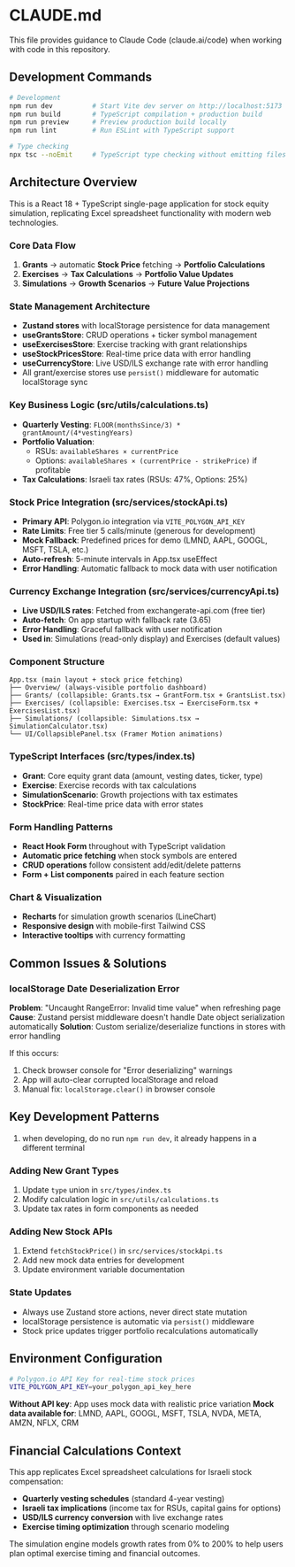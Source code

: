 # CLAUDE.md

This file provides guidance to Claude Code (claude.ai/code) when working with code in this repository.

## Development Commands

```bash
# Development
npm run dev          # Start Vite dev server on http://localhost:5173
npm run build        # TypeScript compilation + production build
npm run preview      # Preview production build locally
npm run lint         # Run ESLint with TypeScript support

# Type checking
npx tsc --noEmit     # TypeScript type checking without emitting files
```

## Architecture Overview

This is a React 18 + TypeScript single-page application for stock equity simulation, replicating Excel spreadsheet functionality with modern web technologies.

### Core Data Flow
1. **Grants** → automatic **Stock Price** fetching → **Portfolio Calculations**
2. **Exercises** → **Tax Calculations** → **Portfolio Value Updates** 
3. **Simulations** → **Growth Scenarios** → **Future Value Projections**

### State Management Architecture
- **Zustand stores** with localStorage persistence for data management
- **useGrantsStore**: CRUD operations + ticker symbol management
- **useExercisesStore**: Exercise tracking with grant relationships  
- **useStockPricesStore**: Real-time price data with error handling
- **useCurrencyStore**: Live USD/ILS exchange rate with error handling
- All grant/exercise stores use `persist()` middleware for automatic localStorage sync

### Key Business Logic (src/utils/calculations.ts)
- **Quarterly Vesting**: `FLOOR(monthsSince/3) * grantAmount/(4*vestingYears)`
- **Portfolio Valuation**: 
  - RSUs: `availableShares × currentPrice`
  - Options: `availableShares × (currentPrice - strikePrice)` if profitable
- **Tax Calculations**: Israeli tax rates (RSUs: 47%, Options: 25%)

### Stock Price Integration (src/services/stockApi.ts)
- **Primary API**: Polygon.io integration via `VITE_POLYGON_API_KEY`
- **Rate Limits**: Free tier 5 calls/minute (generous for development)
- **Mock Fallback**: Predefined prices for demo (LMND, AAPL, GOOGL, MSFT, TSLA, etc.)
- **Auto-refresh**: 5-minute intervals in App.tsx useEffect
- **Error Handling**: Automatic fallback to mock data with user notification

### Currency Exchange Integration (src/services/currencyApi.ts)
- **Live USD/ILS rates**: Fetched from exchangerate-api.com (free tier)
- **Auto-fetch**: On app startup with fallback rate (3.65)
- **Error Handling**: Graceful fallback with user notification
- **Used in**: Simulations (read-only display) and Exercises (default values)

### Component Structure
```
App.tsx (main layout + stock price fetching)
├── Overview/ (always-visible portfolio dashboard)
├── Grants/ (collapsible: Grants.tsx → GrantForm.tsx + GrantsList.tsx)
├── Exercises/ (collapsible: Exercises.tsx → ExerciseForm.tsx + ExercisesList.tsx)  
├── Simulations/ (collapsible: Simulations.tsx → SimulationCalculator.tsx)
└── UI/CollapsiblePanel.tsx (Framer Motion animations)
```

### TypeScript Interfaces (src/types/index.ts)
- **Grant**: Core equity grant data (amount, vesting dates, ticker, type)
- **Exercise**: Exercise records with tax calculations  
- **SimulationScenario**: Growth projections with tax estimates
- **StockPrice**: Real-time price data with error states

### Form Handling Patterns
- **React Hook Form** throughout with TypeScript validation
- **Automatic price fetching** when stock symbols are entered
- **CRUD operations** follow consistent add/edit/delete patterns
- **Form + List components** paired in each feature section

### Chart & Visualization
- **Recharts** for simulation growth scenarios (LineChart)
- **Responsive design** with mobile-first Tailwind CSS
- **Interactive tooltips** with currency formatting

## Common Issues & Solutions

### localStorage Date Deserialization Error
**Problem**: "Uncaught RangeError: Invalid time value" when refreshing page
**Cause**: Zustand persist middleware doesn't handle Date object serialization automatically
**Solution**: Custom serialize/deserialize functions in stores with error handling

If this occurs:
1. Check browser console for "Error deserializing" warnings
2. App will auto-clear corrupted localStorage and reload
3. Manual fix: `localStorage.clear()` in browser console

## Key Development Patterns

1. when developing, do no run `npm run dev`, it already happens in a different terminal

### Adding New Grant Types
1. Update `type` union in `src/types/index.ts`
2. Modify calculation logic in `src/utils/calculations.ts`  
3. Update tax rates in form components as needed

### Adding New Stock APIs
1. Extend `fetchStockPrice()` in `src/services/stockApi.ts`
2. Add new mock data entries for development
3. Update environment variable documentation

### State Updates
- Always use Zustand store actions, never direct state mutation
- localStorage persistence is automatic via `persist()` middleware
- Stock price updates trigger portfolio recalculations automatically

## Environment Configuration

```bash
# Polygon.io API Key for real-time stock prices
VITE_POLYGON_API_KEY=your_polygon_api_key_here
```

**Without API key**: App uses mock data with realistic price variation
**Mock data available for**: LMND, AAPL, GOOGL, MSFT, TSLA, NVDA, META, AMZN, NFLX, CRM

## Financial Calculations Context

This app replicates Excel spreadsheet calculations for Israeli stock compensation:
- **Quarterly vesting schedules** (standard 4-year vesting)
- **Israeli tax implications** (income tax for RSUs, capital gains for options)
- **USD/ILS currency conversion** with live exchange rates
- **Exercise timing optimization** through scenario modeling

The simulation engine models growth rates from 0% to 200% to help users plan optimal exercise timing and financial outcomes.
